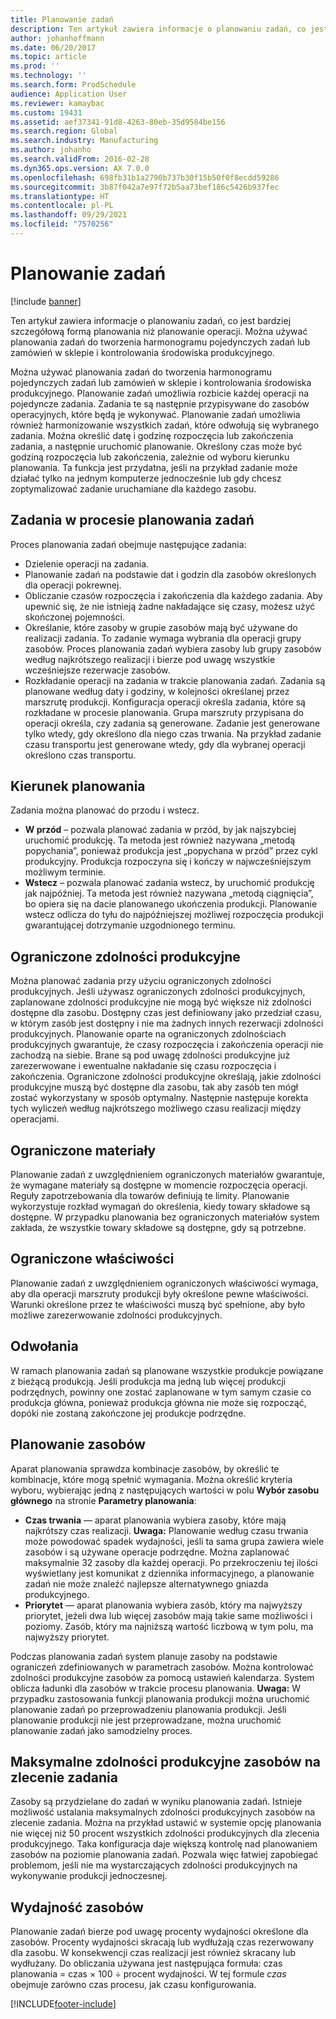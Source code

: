 ```yaml
---
title: Planowanie zadań
description: Ten artykuł zawiera informacje o planowaniu zadań, co jest bardziej szczegółową formą planowania niż planowanie operacji. Można używać planowania zadań do tworzenia harmonogramu pojedynczych zadań lub zamówień w sklepie i kontrolowania środowiska produkcyjnego.
author: johanhoffmann
ms.date: 06/20/2017
ms.topic: article
ms.prod: ''
ms.technology: ''
ms.search.form: ProdSchedule
audience: Application User
ms.reviewer: kamaybac
ms.custom: 19431
ms.assetid: aef37341-91d8-4263-80eb-35d9584be156
ms.search.region: Global
ms.search.industry: Manufacturing
ms.author: johanho
ms.search.validFrom: 2016-02-28
ms.dyn365.ops.version: AX 7.0.0
ms.openlocfilehash: 698fb31b1a2790b737b30f15b50f0f8ecdd59286
ms.sourcegitcommit: 3b87f042a7e97f72b5aa73bef186c5426b937fec
ms.translationtype: HT
ms.contentlocale: pl-PL
ms.lasthandoff: 09/29/2021
ms.locfileid: "7570256"
---
```

# <a name="job-scheduling"></a>Planowanie zadań

[!include [banner](../includes/banner.md)]

Ten artykuł zawiera informacje o planowaniu zadań, co jest bardziej szczegółową formą planowania niż planowanie operacji. Można używać planowania zadań do tworzenia harmonogramu pojedynczych zadań lub zamówień w sklepie i kontrolowania środowiska produkcyjnego.

Można używać planowania zadań do tworzenia harmonogramu pojedynczych zadań lub zamówień w sklepie i kontrolowania środowiska produkcyjnego. Planowanie zadań umożliwia rozbicie każdej operacji na pojedyncze zadania. Zadania te są następnie przypisywane do zasobów operacyjnych, które będą je wykonywać. Planowanie zadań umożliwia również harmonizowanie wszystkich zadań, które odwołują się wybranego zadania. Można określić datę i godzinę rozpoczęcia lub zakończenia zadania, a następnie uruchomić planowanie. Określony czas może być godziną rozpoczęcia lub zakończenia, zależnie od wyboru kierunku planowania. Ta funkcja jest przydatna, jeśli na przykład zadanie może działać tylko na jednym komputerze jednocześnie lub gdy chcesz zoptymalizować zadanie uruchamiane dla każdego zasobu.

## <a name="tasks-in-the-job-scheduling-process"></a>Zadania w procesie planowania zadań
Proces planowania zadań obejmuje następujące zadania:

-   Dzielenie operacji na zadania.
-   Planowanie zadań na podstawie dat i godzin dla zasobów określonych dla operacji pokrewnej.
-   Obliczanie czasów rozpoczęcia i zakończenia dla każdego zadania. Aby upewnić się, że nie istnieją żadne nakładające się czasy, możesz użyć skończonej pojemności.
-   Określanie, które zasoby w grupie zasobów mają być używane do realizacji zadania. To zadanie wymaga wybrania dla operacji grupy zasobów. Proces planowania zadań wybiera zasoby lub grupy zasobów według najkrótszego realizacji i bierze pod uwagę wszystkie wcześniejsze rezerwacje zasobów.
-   Rozkładanie operacji na zadania w trakcie planowania zadań. Zadania są planowane według daty i godziny, w kolejności określanej przez marszrutę produkcji. Konfiguracja operacji określa zadania, które są rozkładane w procesie planowania. Grupa marszruty przypisana do operacji określa, czy zadania są generowane. Zadanie jest generowane tylko wtedy, gdy określono dla niego czas trwania. Na przykład zadanie czasu transportu jest generowane wtedy, gdy dla wybranej operacji określono czas transportu.

## <a name="scheduling-direction"></a>Kierunek planowania
Zadania można planować do przodu i wstecz.

-   **W przód** – pozwala planować zadania w przód, by jak najszybciej uruchomić produkcję. Ta metoda jest również nazywana „metodą popychania”, ponieważ produkcja jest „popychana w przód” przez cykl produkcyjny. Produkcja rozpoczyna się i kończy w najwcześniejszym możliwym terminie.
-   **Wstecz** – pozwala planować zadania wstecz, by uruchomić produkcję jak najpóźniej. Ta metoda jest również nazywana „metodą ciągnięcia”, bo opiera się na dacie planowanego ukończenia produkcji. Planowanie wstecz odlicza do tyłu do najpóźniejszej możliwej rozpoczęcia produkcji gwarantującej dotrzymanie uzgodnionego terminu.

## <a name="finite-capacity"></a>Ograniczone zdolności produkcyjne
Można planować zadania przy użyciu ograniczonych zdolności produkcyjnych. Jeśli używasz ograniczonych zdolności produkcyjnych, zaplanowane zdolności produkcyjne nie mogą być większe niż zdolności dostępne dla zasobu. Dostępny czas jest definiowany jako przedział czasu, w którym zasób jest dostępny i nie ma żadnych innych rezerwacji zdolności produkcyjnych. Planowanie oparte na ograniczonych zdolnościach produkcyjnych gwarantuje, że czasy rozpoczęcia i zakończenia operacji nie zachodzą na siebie. Brane są pod uwagę zdolności produkcyjne już zarezerwowane i ewentualne nakładanie się czasu rozpoczęcia i zakończenia. Ograniczone zdolności produkcyjne określają, jakie zdolności produkcyjne muszą być dostępne dla zasobu, tak aby zasób ten mógł zostać wykorzystany w sposób optymalny. Następnie następuje korekta tych wyliczeń według najkrótszego możliwego czasu realizacji między operacjami.

## <a name="finite-materials"></a>Ograniczone materiały
Planowanie zadań z uwzględnieniem ograniczonych materiałów gwarantuje, że wymagane materiały są dostępne w momencie rozpoczęcia operacji. Reguły zapotrzebowania dla towarów definiują te limity. Planowanie wykorzystuje rozkład wymagań do określenia, kiedy towary składowe są dostępne. W przypadku planowania bez ograniczonych materiałów system zakłada, że wszystkie towary składowe są dostępne, gdy są potrzebne.

## <a name="finite-properties"></a>Ograniczone właściwości
Planowanie zadań z uwzględnieniem ograniczonych właściwości wymaga, aby dla operacji marszruty produkcji były określone pewne właściwości. Warunki określone przez te właściwości muszą być spełnione, aby było możliwe zarezerwowanie zdolności produkcyjnych.

## <a name="references"></a>Odwołania
W ramach planowania zadań są planowane wszystkie produkcje powiązane z bieżącą produkcją. Jeśli produkcja ma jedną lub więcej produkcji podrzędnych, powinny one zostać zaplanowane w tym samym czasie co produkcja główna, ponieważ produkcja główna nie może się rozpocząć, dopóki nie zostaną zakończone jej produkcje podrzędne.

## <a name="schedule-resources"></a>Planowanie zasobów
Aparat planowania sprawdza kombinacje zasobów, by określić te kombinacje, które mogą spełnić wymagania. Można określić kryteria wyboru, wybierając jedną z następujących wartości w polu **Wybór zasobu głównego** na stronie **Parametry planowania**:

-   **Czas trwania** — aparat planowania wybiera zasoby, które mają najkrótszy czas realizacji. **Uwaga:** Planowanie według czasu trwania może powodować spadek wydajności, jeśli ta sama grupa zawiera wiele zasobów i są używane operacje podrzędne. Można zaplanować maksymalnie 32 zasoby dla każdej operacji. Po przekroczeniu tej ilości wyświetlany jest komunikat z dziennika informacyjnego, a planowanie zadań nie może znaleźć najlepsze alternatywnego gniazda produkcyjnego.
-   **Priorytet** — aparat planowania wybiera zasób, który ma najwyższy priorytet, jeżeli dwa lub więcej zasobów mają takie same możliwości i poziomy. Zasób, który ma najniższą wartość liczbową w tym polu, ma najwyższy priorytet.

Podczas planowania zadań system planuje zasoby na podstawie ograniczeń zdefiniowanych w parametrach zasobów. Można kontrolować zdolności produkcyjne zasobów za pomocą ustawień kalendarza. System oblicza ładunki dla zasobów w trakcie procesu planowania. **Uwaga:** W przypadku zastosowania funkcji planowania produkcji można uruchomić planowanie zadań po przeprowadzeniu planowania produkcji. Jeśli planowanie produkcji nie jest przeprowadzane, można uruchomić planowanie zadań jako samodzielny proces.

## <a name="maximum-capacities-for-resources-per-job-order"></a>Maksymalne zdolności produkcyjne zasobów na zlecenie zadania
Zasoby są przydzielane do zadań w wyniku planowania zadań. Istnieje możliwość ustalania maksymalnych zdolności produkcyjnych zasobów na zlecenie zadania. Można na przykład ustawić w systemie opcję planowania nie więcej niż 50 procent wszystkich zdolności produkcyjnych dla zlecenia produkcyjnego. Taka konfiguracja daje większą kontrolę nad planowaniem zasobów na poziomie planowania zadań. Pozwala więc łatwiej zapobiegać problemom, jeśli nie ma wystarczających zdolności produkcyjnych na wykonywanie produkcji jednoczesnej.

## <a name="resource-efficiency"></a>Wydajność zasobów
Planowanie zadań bierze pod uwagę procenty wydajności określone dla zasobów. Procenty wydajności skracają lub wydłużają czas rezerwowany dla zasobu. W konsekwencji czas realizacji jest również skracany lub wydłużany. Do obliczania używana jest następująca formuła: czas planowania = czas × 100 ÷ procent wydajności. W tej formule *czas* obejmuje zarówno czas procesu, jak czasu konfigurowania.





[!INCLUDE[footer-include](../../includes/footer-banner.md)]